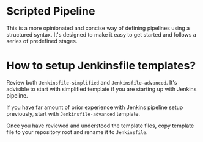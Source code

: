 # Scripted Pipeline

This is a more opinionated and concise way of defining pipelines using a structured syntax. It's designed to make it easy to get started and follows a series of predefined stages.


# How to setup Jenkinsfile templates?

Review both `Jenkinsfile-simplified` and `Jenkinsfile-advanced`. It's advisible to start with simplified template if you are starting up with Jenkins pipeline.

If you have far amount of prior experience with Jenkins pipeline setup previously, start with `Jenkinsfile-advanced` template. 

Once you have reviewed and understood the template files, copy template file to your repository root and rename it to `Jenkinsfile`.